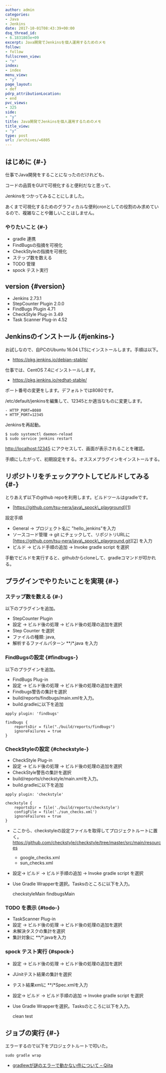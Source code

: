 ```yaml
---
author: admin
categories:
- Java
- Jenkins
date: 2017-10-01T08:43:39+00:00
dsq_thread_id:
- 6.1831803e+09
excerpt: Java開発でJenkinsを個人運用するためのメモ
follow:
- follow
fullscreen_view:
- "n"
index:
- index
menu_view:
- "y"
page_layout:
- def
pdrp_attributionLocation:
- end
pvc_views:
- 325
side:
- "y"
title: Java開発でJenkinsを個人運用するためのメモ
title_view:
- "y"
type: post
url: /archives/=6805
---
```


## はじめに {#-}

仕事でJava開発をすることになったのだけれども、
  
コードの品質をGUIで可視化すると便利だなと思って、
  
Jenkinsをつかってみることにしました。

あくまで可視化するためのグラフィカルな便利cronとしての役割のみ求めているので、複雑なことや難しいことはしません。

### やりたいこと {#-}

  * gradle 連携
  * FindBugsの指摘を可視化
  * CheckStyleの指摘を可視化
  * ステップ数を数える
  * TODO 管理
  * spock テスト実行

## version {#version}

  * Jenkins 2.73.1
  * StepCounter Plugin 2.0.0
  * FindBugs Plugin 4.71
  * CheckStyle Plug-in 3.49
  * Task Scanner Plug-in 4.52

## Jenkinsのインストール {#jenkins-}

お試しなので、自PCのUbuntu 16.04 LTSにインストールします。手順は以下。

  * <https://pkg.jenkins.io/debian-stable/>

仕事では、CentOS 7.4にインストールします。

  * <https://pkg.jenkins.io/redhat-stable/>

ポート番号の変更をします。デフォルトでは8080です。
  
/etc/default/jenkinsを編集して、12345とか適当なものに変更します。

    - HTTP_PORT=8080
    + HTTP_PORT=12345
    

Jenkinsを再起動。

    $ sudo systemctl daemon-reload
    $ sudo service jenkins restart
    

<http://localhost:12345> にアクセスして、画面が表示されることを確認。

手順にしたがって、初期設定をする。オススメプラグインをインストールする。

## リポジトリをチェックアウトしてビルドしてみる {#-}

とりあえず以下のgithub repoを利用します。ビルドツールはgradleです。

  * [https://github.com/tsu-nera/java\_spock\_playground][1]

設定手順

  * General -> プロジェクト名に "hello_jenkins"を入力
  * ソースコード管理 -> git にチェックして、リポジトリURLに [https://github.com/tsu-nera/java\_spock\_playground.git][2] を入力
  * ビルド -> ビルド手順の追加 -> Invoke gradle script を選択

手動でビルドを実行すると、githubからcloneして、gradleコマンドが叩かれる。

## プラグインでやりたいことを実現 {#-}

### ステップ数を数える {#-}

以下のプラグインを追加。

  * StepCounter Plugin
  * 設定 -> ビルド後の処理 -> ビルド後の処理の追加を選択
  * Step Counter を選択
  * ファイルの種類: java,
  * 解析するファイルパターン *\*/\*.java を入力

### FindBugsの設定 {#findbugs-}

以下のプラグインを追加。

  * FindBugs Plug-in
  * 設定 -> ビルド後の処理 -> ビルド後の処理の追加を選択
  * Findbugs警告の集計を選択
  * build/reports/findbugs/main.xmlを入力。
  * build.gradleに以下を追加

<pre><code class="lang-groovy">apply plugin: &#39;findbugs&#39;

findbugs {
    reportsDir = file("./build/reports/findbugs")
    ignoreFailures = true
}
</code></pre>

### CheckStyleの設定 {#checkstyle-}

  * CheckStyle Plug-in
  * 設定 -> ビルド後の処理 -> ビルド後の処理の追加を選択
  * CheckStyle警告の集計を選択
  * build/reports/checkstyle/main.xmlを入力。
  * build.gradleに以下を追加

<pre><code class="lang-groovy">apply plugin: &#39;checkstyle&#39;

checkstyle {
    reportsDir = file(&#39;./build/reports/checkstyle&#39;)
    configFile = file(&#39;./sun_checks.xml&#39;)
    ignoreFailures = true
}
</code></pre>

  * ここから、checkstyleの設定ファイルを取得してプロジェクトルートに置く。 <https://github.com/checkstyle/checkstyle/tree/master/src/main/resources> 
      * google_checks.xml
      * sun_checks.xml
  * 設定-> ビルド -> ビルド手順の追加 -> Invoke gradle script を選択
  * Use Gradle Wrapperを選択。Tasksのところに以下を入力。

    checkstyleMain
    findbugsMain
    

### TODO を表示 {#todo-}

  * TaskScanner Plug-in
  * 設定 -> ビルド後の処理 -> ビルド後の処理の追加を選択
  * 未解決タスクの集計を選択
  * 集計対象に *\*/\*.javaを入力

### spock テスト実行 {#spock-}

  * 設定 -> ビルド後の処理 -> ビルド後の処理の追加を選択
  * JUnitテスト結果の集計を選択
  * テスト結果xmlに *\*/\*Spec.xmlを入力
  * 設定-> ビルド -> ビルド手順の追加 -> Invoke gradle script を選択
  * Use Gradle Wrapperを選択。Tasksのところに以下を入力。

    clean test
    

## ジョブの実行 {#-}

エラーするので以下をプロジェクトルートで叩いた。

    sudo gradle wrap
    

  * [gradlewが謎のエラーで動かない件について &#8211; Qiita][3]

 [1]: https://github.com/tsu-nera/java_spock_playground
 [2]: https://github.com/tsu-nera/java_spock_playground.git
 [3]: https://qiita.com/pg_mot/items/bf02f4f37382696f3898